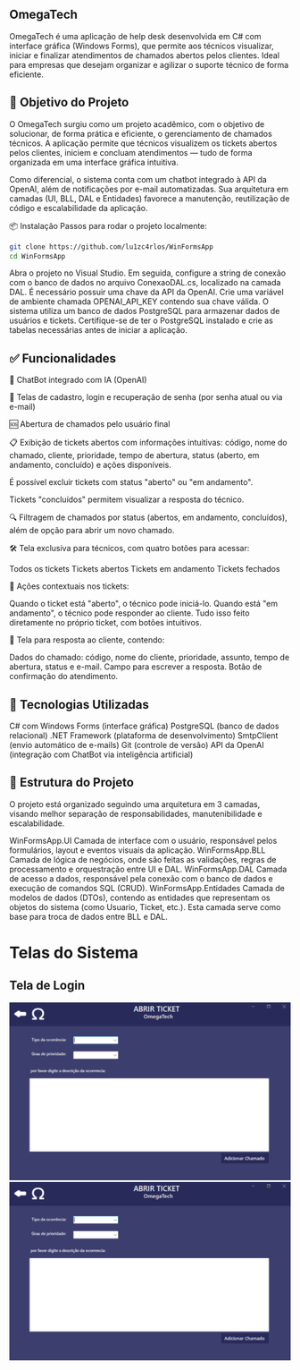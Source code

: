 ## OmegaTech
OmegaTech é uma aplicação de help desk desenvolvida em C# com interface gráfica (Windows Forms), que permite aos técnicos visualizar, iniciar e finalizar atendimentos de chamados abertos pelos clientes. Ideal para empresas que desejam organizar e agilizar o suporte técnico de forma eficiente.

## 🎯 Objetivo do Projeto
O OmegaTech surgiu como um projeto acadêmico, com o objetivo de solucionar, de forma prática e eficiente, o gerenciamento de chamados técnicos. A aplicação permite que técnicos visualizem os tickets abertos pelos clientes, iniciem e concluam atendimentos — tudo de forma organizada em uma interface gráfica intuitiva.

Como diferencial, o sistema conta com um chatbot integrado à API da OpenAI, além de notificações por e-mail automatizadas. Sua arquitetura em camadas (UI, BLL, DAL e Entidades) favorece a manutenção, reutilização de código e escalabilidade da aplicação.

📦 Instalação
Passos para rodar o projeto localmente:

```bash
git clone https://github.com/lu1zc4rlos/WinFormsApp
cd WinFormsApp
```
Abra o projeto no Visual Studio. Em seguida, configure a string de conexão com o banco de dados no arquivo ConexaoDAL.cs, localizado na camada DAL.
É necessário possuir uma chave da API da OpenAI. Crie uma variável de ambiente chamada OPENAI_API_KEY contendo sua chave válida.
O sistema utiliza um banco de dados PostgreSQL para armazenar dados de usuários e tickets. Certifique-se de ter o PostgreSQL instalado e crie as tabelas necessárias antes de iniciar a aplicação.

## ✅ Funcionalidades
🤖 ChatBot integrado com IA (OpenAI)

📝 Telas de cadastro, login e recuperação de senha (por senha atual ou via e-mail)

🆘 Abertura de chamados pelo usuário final

📋 Exibição de tickets abertos com informações intuitivas: código, nome do chamado, cliente, prioridade, tempo de abertura, status (aberto, em andamento, concluído) e ações disponíveis.

É possível excluir tickets com status "aberto" ou "em andamento".

Tickets "concluídos" permitem visualizar a resposta do técnico.

🔍 Filtragem de chamados por status (abertos, em andamento, concluídos), além de opção para abrir um novo chamado.

🛠️ Tela exclusiva para técnicos, com quatro botões para acessar:

Todos os tickets
Tickets abertos
Tickets em andamento
Tickets fechados

🔄 Ações contextuais nos tickets:

Quando o ticket está "aberto", o técnico pode iniciá-lo.
Quando está "em andamento", o técnico pode responder ao cliente.
Tudo isso feito diretamente no próprio ticket, com botões intuitivos.

💬 Tela para resposta ao cliente, contendo:

Dados do chamado: código, nome do cliente, prioridade, assunto, tempo de abertura, status e e-mail.
Campo para escrever a resposta.
Botão de confirmação do atendimento.

## 🚀 Tecnologias Utilizadas
C# com Windows Forms (interface gráfica)
PostgreSQL (banco de dados relacional)
.NET Framework (plataforma de desenvolvimento)
SmtpClient (envio automático de e-mails)
Git (controle de versão)
API da OpenAI (integração com ChatBot via inteligência artificial)

## 🧱 Estrutura do Projeto
O projeto está organizado seguindo uma arquitetura em 3 camadas, visando melhor separação de responsabilidades, manutenibilidade e escalabilidade.

WinFormsApp.UI
Camada de interface com o usuário, responsável pelos formulários, layout e eventos visuais da aplicação.
WinFormsApp.BLL
Camada de lógica de negócios, onde são feitas as validações, regras de processamento e orquestração entre UI e DAL.
WinFormsApp.DAL
Camada de acesso a dados, responsável pela conexão com o banco de dados e execução de comandos SQL (CRUD).
WinFormsApp.Entidades
Camada de modelos de dados (DTOs), contendo as entidades que representam os objetos do sistema (como Usuario, Ticket, etc.).
Esta camada serve como base para troca de dados entre BLL e DAL.

# Telas do Sistema

## Tela de Login

![Tela de Login](Projeto%20teste/Projeto%20teste/Imagens/TelaAbrirChamado.png)
<img src="Projeto%20teste/Projeto%20teste/Imagens/TelaAbrirChamado.png" alt="Tela de Login" width="800"/>

